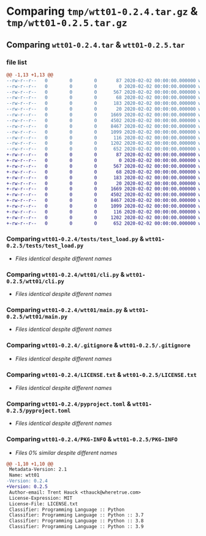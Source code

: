# Comparing `tmp/wtt01-0.2.4.tar.gz` & `tmp/wtt01-0.2.5.tar.gz`

## Comparing `wtt01-0.2.4.tar` & `wtt01-0.2.5.tar`

### file list

```diff
@@ -1,13 +1,13 @@
--rw-r--r--   0        0        0       87 2020-02-02 00:00:00.000000 wtt01-0.2.4/Makefile
--rw-r--r--   0        0        0        0 2020-02-02 00:00:00.000000 wtt01-0.2.4/tests/__init__.py
--rw-r--r--   0        0        0      567 2020-02-02 00:00:00.000000 wtt01-0.2.4/tests/test_load.py
--rw-r--r--   0        0        0       68 2020-02-02 00:00:00.000000 wtt01-0.2.4/wtt01/__about__.py
--rw-r--r--   0        0        0      183 2020-02-02 00:00:00.000000 wtt01-0.2.4/wtt01/__init__.py
--rw-r--r--   0        0        0       20 2020-02-02 00:00:00.000000 wtt01-0.2.4/wtt01/_env.py
--rw-r--r--   0        0        0     1669 2020-02-02 00:00:00.000000 wtt01-0.2.4/wtt01/cli.py
--rw-r--r--   0        0        0     4502 2020-02-02 00:00:00.000000 wtt01-0.2.4/wtt01/main.py
--rw-r--r--   0        0        0     8467 2020-02-02 00:00:00.000000 wtt01-0.2.4/.gitignore
--rw-r--r--   0        0        0     1099 2020-02-02 00:00:00.000000 wtt01-0.2.4/LICENSE.txt
--rw-r--r--   0        0        0      116 2020-02-02 00:00:00.000000 wtt01-0.2.4/README.md
--rw-r--r--   0        0        0     1202 2020-02-02 00:00:00.000000 wtt01-0.2.4/pyproject.toml
--rw-r--r--   0        0        0      652 2020-02-02 00:00:00.000000 wtt01-0.2.4/PKG-INFO
+-rw-r--r--   0        0        0       87 2020-02-02 00:00:00.000000 wtt01-0.2.5/Makefile
+-rw-r--r--   0        0        0        0 2020-02-02 00:00:00.000000 wtt01-0.2.5/tests/__init__.py
+-rw-r--r--   0        0        0      567 2020-02-02 00:00:00.000000 wtt01-0.2.5/tests/test_load.py
+-rw-r--r--   0        0        0       68 2020-02-02 00:00:00.000000 wtt01-0.2.5/wtt01/__about__.py
+-rw-r--r--   0        0        0      183 2020-02-02 00:00:00.000000 wtt01-0.2.5/wtt01/__init__.py
+-rw-r--r--   0        0        0       20 2020-02-02 00:00:00.000000 wtt01-0.2.5/wtt01/_env.py
+-rw-r--r--   0        0        0     1669 2020-02-02 00:00:00.000000 wtt01-0.2.5/wtt01/cli.py
+-rw-r--r--   0        0        0     4502 2020-02-02 00:00:00.000000 wtt01-0.2.5/wtt01/main.py
+-rw-r--r--   0        0        0     8467 2020-02-02 00:00:00.000000 wtt01-0.2.5/.gitignore
+-rw-r--r--   0        0        0     1099 2020-02-02 00:00:00.000000 wtt01-0.2.5/LICENSE.txt
+-rw-r--r--   0        0        0      116 2020-02-02 00:00:00.000000 wtt01-0.2.5/README.md
+-rw-r--r--   0        0        0     1202 2020-02-02 00:00:00.000000 wtt01-0.2.5/pyproject.toml
+-rw-r--r--   0        0        0      652 2020-02-02 00:00:00.000000 wtt01-0.2.5/PKG-INFO
```

### Comparing `wtt01-0.2.4/tests/test_load.py` & `wtt01-0.2.5/tests/test_load.py`

 * *Files identical despite different names*

### Comparing `wtt01-0.2.4/wtt01/cli.py` & `wtt01-0.2.5/wtt01/cli.py`

 * *Files identical despite different names*

### Comparing `wtt01-0.2.4/wtt01/main.py` & `wtt01-0.2.5/wtt01/main.py`

 * *Files identical despite different names*

### Comparing `wtt01-0.2.4/.gitignore` & `wtt01-0.2.5/.gitignore`

 * *Files identical despite different names*

### Comparing `wtt01-0.2.4/LICENSE.txt` & `wtt01-0.2.5/LICENSE.txt`

 * *Files identical despite different names*

### Comparing `wtt01-0.2.4/pyproject.toml` & `wtt01-0.2.5/pyproject.toml`

 * *Files identical despite different names*

### Comparing `wtt01-0.2.4/PKG-INFO` & `wtt01-0.2.5/PKG-INFO`

 * *Files 0% similar despite different names*

```diff
@@ -1,10 +1,10 @@
 Metadata-Version: 2.1
 Name: wtt01
-Version: 0.2.4
+Version: 0.2.5
 Author-email: Trent Hauck <thauck@wheretrue.com>
 License-Expression: MIT
 License-File: LICENSE.txt
 Classifier: Programming Language :: Python
 Classifier: Programming Language :: Python :: 3.7
 Classifier: Programming Language :: Python :: 3.8
 Classifier: Programming Language :: Python :: 3.9
```

